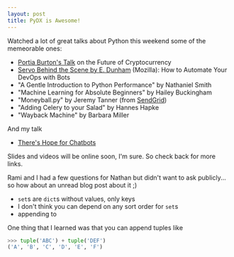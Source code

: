 ```yaml
---
layout: post
title: PyDX is Awesome!
---
```


Watched a lot of great talks about Python this weekend some of the memeorable ones:

- [Portia Burton's Talk](http://lanyrd.com/2016/pydx/sfmtdw/) on the Future of Cryptocurrency
- [Servo Behind the Scene by E. Dunham](http://edunham.net/pages/talks.html) (Mozilla): How to Automate Your DevOps with Bots
- "A Gentle Introduction to Python Performance" by Nathaniel Smith
- "Machine Learning for Absolute Beginners" by Hailey Buckingham
- "Moneyball.py" by Jeremy Tanner (from [SendGrid](http://sendgrid.com/))
- "Adding Celery to your Salad" by Hannes Hapke
- "Wayback Machine" by Barbara Miller

And my talk

- [There's Hope for Chatbots](http://totalgood.github.io/hope)

Slides and videos will be online soon, I'm sure. So check back for more links.

Rami and I had a few questions for Nathan but didn't want to ask publicly... so how about an unread blog post about it ;)

- `set`s are `dict`s without values, only keys
- I don't think you can depend on any sort order for `set`s
- appending to

One thing that I learned was that you can append tuples like

```python
>>> tuple('ABC') + tuple('DEF')
('A', 'B', 'C', 'D', 'E', 'F')
```

